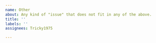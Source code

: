 ```yaml
---
name: Other
about: Any kind of "issue" that does not fit in any of the above.
title: ''
labels: ''
assignees: Tricky1975

---
```



